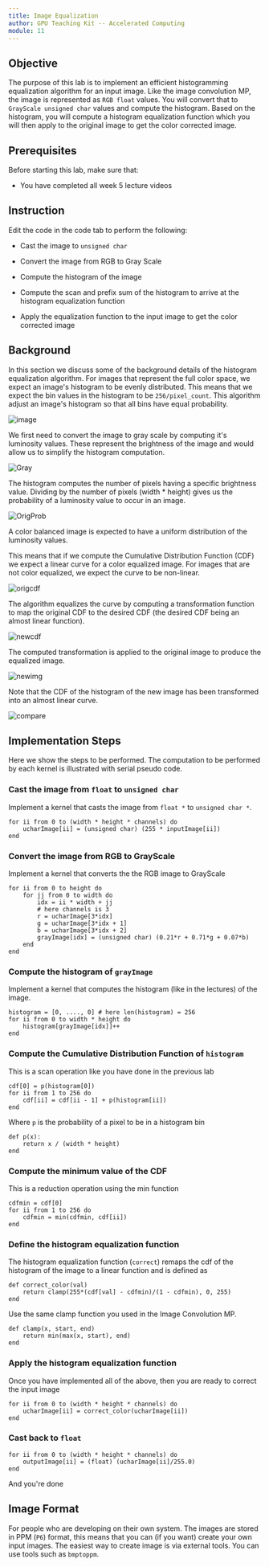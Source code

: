 ```yaml
---
title: Image Equalization
author: GPU Teaching Kit -- Accelerated Computing
module: 11
---
```


## Objective

The purpose of this lab is to implement an efficient histogramming equalization
	algorithm for an input image.
Like the image convolution MP, the image is represented as `RGB float` values.
You will convert that to `GrayScale unsigned char` values and compute the histogram.
Based on the histogram, you will compute a histogram equalization function which you will
	then apply to the original image to get the color corrected image.

## Prerequisites

Before starting this lab, make sure that:

* You have completed all week 5 lecture videos

## Instruction

Edit the code in the code tab to perform the following:

* Cast the image to `unsigned char`

* Convert the image from RGB to Gray Scale

* Compute the histogram of the image

* Compute the scan and prefix sum of the histogram to arrive at the histogram equalization function

* Apply the equalization function to the input image to get the color corrected image

## Background

In this section we discuss some of the background details of the histogram equalization algorithm.
For images that represent the full color space, we expect an image's histogram to be evenly distributed.
This means that we expect the bin values in the histogram to be `256/pixel_count`.
This algorithm adjust an image's histogram so that all bins have equal probability.

![image](/mp/11/imgs/image.png "thumbnail")

We first need to convert the image to gray scale by computing it's luminosity values.
These represent the brightness of the image and would allow us to simplify the histogram computation.

![Gray](/mp/11/imgs/gray.png "thumbnail")

The histogram computes the number of pixels having a specific brightness value.
Dividing by the number of pixels (width * height) gives us the probability of a luminosity value to occur in an image.

![OrigProb](/mp/11/imgs/orig_prob.png "thumbnail")

A color balanced image is expected to have a uniform distribution of the luminosity values.

This means that if we compute the Cumulative Distribution Function (CDF) we expect a linear curve for a color equalized image.
For images that are not color equalized, we expect the curve to be non-linear.

![origcdf](/mp/11/imgs/orig_cdf.png "thumbnail")

The algorithm equalizes the curve by computing a transformation function to map the original CDF to the desired CDF (the desired CDF being an almost linear function).

![newcdf](/mp/11/imgs/new_cdf.png "thumbnail")

The computed transformation is applied to the original image to produce the equalized image.

![newimg](/mp/11/imgs/new_img.png "thumbnail")


Note that the CDF of the histogram of the new image has been transformed into an almost
	linear curve.

![compare](/mp/11/imgs/compare.png "thumbnail")

## Implementation Steps

Here we show the steps to be performed.
The computation to be performed by each kernel is illustrated with serial pseudo code.

### Cast the image from `float` to `unsigned char`

Implement a kernel that casts the image from `float *` to `unsigned char *`.

	for ii from 0 to (width * height * channels) do
		ucharImage[ii] = (unsigned char) (255 * inputImage[ii])
	end

### Convert the image from RGB to GrayScale

Implement a kernel that converts the the RGB image to GrayScale

	for ii from 0 to height do
		for jj from 0 to width do
			idx = ii * width + jj
			# here channels is 3
			r = ucharImage[3*idx]
			g = ucharImage[3*idx + 1]
			b = ucharImage[3*idx + 2]
			grayImage[idx] = (unsigned char) (0.21*r + 0.71*g + 0.07*b)
		end
	end

### Compute the histogram of `grayImage`

Implement a kernel that computes the histogram (like in the lectures) of the image.

	histogram = [0, ...., 0] # here len(histogram) = 256
	for ii from 0 to width * height do
		histogram[grayImage[idx]]++
	end


### Compute the Cumulative Distribution Function of `histogram`

This is a scan operation like you have done in the previous lab

	cdf[0] = p(histogram[0])
	for ii from 1 to 256 do
		cdf[ii] = cdf[ii - 1] + p(histogram[ii])
	end

Where `p` is the probability of a pixel to be in a histogram bin

	def p(x):
		return x / (width * height)
	end

### Compute the minimum value of the CDF

This is a reduction operation using the min function

	cdfmin = cdf[0]
	for ii from 1 to 256 do
		cdfmin = min(cdfmin, cdf[ii])
	end

### Define the histogram equalization function

The histogram equalization function (`correct`) remaps the cdf of the histogram of the image to a linear function and is defined as

	def correct_color(val)
		return clamp(255*(cdf[val] - cdfmin)/(1 - cdfmin), 0, 255)
	end

Use the same clamp function you used in the Image Convolution MP.

	def clamp(x, start, end)
    	return min(max(x, start), end)
	end

### Apply the histogram equalization function

Once you have implemented all of the above, then you
	are ready to correct the input image

	for ii from 0 to (width * height * channels) do
		ucharImage[ii] = correct_color(ucharImage[ii])
	end

### Cast back to `float`

	for ii from 0 to (width * height * channels) do
		outputImage[ii] = (float) (ucharImage[ii]/255.0)
	end

And you're done

## Image Format

For people who are developing on their own system.
The images are stored in PPM (`P6`) format, this means that you can (if you want) create your own input images.
The easiest way to create image is via external tools. You can use tools such as `bmptoppm`.
